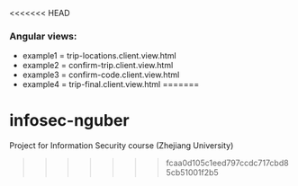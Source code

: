 <<<<<<< HEAD
### Angular views:

- example1 = trip-locations.client.view.html
- example2 = confirm-trip.client.view.html
- example3 = confirm-code.client.view.html
- example4 = trip-final.client.view.html
=======
# infosec-nguber
Project for Information Security course (Zhejiang University)
>>>>>>> fcaa0d105c1eed797ccdc717cbd85cb51001f2b5
